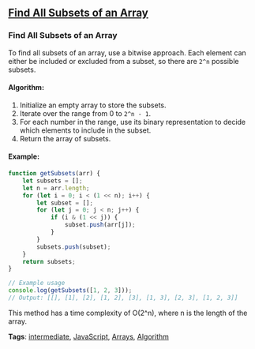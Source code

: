 ## [Find All Subsets of an Array](#find-all-subsets-of-an-array)

### Find All Subsets of an Array

To find all subsets of an array, use a bitwise approach. Each element can either be included or excluded from a subset, so there are `2^n` possible subsets.

#### Algorithm:
1. Initialize an empty array to store the subsets.
2. Iterate over the range from 0 to `2^n - 1`.
3. For each number in the range, use its binary representation to decide which elements to include in the subset.
4. Return the array of subsets.

#### Example:
```javascript
function getSubsets(arr) {
    let subsets = [];
    let n = arr.length;
    for (let i = 0; i < (1 << n); i++) {
        let subset = [];
        for (let j = 0; j < n; j++) {
            if (i & (1 << j)) {
                subset.push(arr[j]);
            }
        }
        subsets.push(subset);
    }
    return subsets;
}

// Example usage
console.log(getSubsets([1, 2, 3]));
// Output: [[], [1], [2], [1, 2], [3], [1, 3], [2, 3], [1, 2, 3]]
```

This method has a time complexity of O(2^n), where n is the length of the array.

**Tags**: [intermediate](./level/intermediate), [JavaScript](./theme/javascript), [Arrays](./theme/arrays), [Algorithm](./theme/algorithm)



